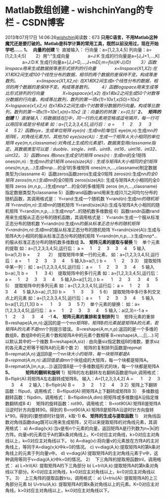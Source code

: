 # Matlab数组创建 - wishchinYang的专栏 - CSDN博客
2013年07月17日 14:06:26[wishchin](https://me.csdn.net/wishchin)阅读数：673
**只用C语言，不用Matlab这种魔咒还是要打破的。Matlab是科学计算的常用工具，既然以前没用过，现在开始学吧......**
**1、   向量的创建**
1）直接输入：
行向量：a=[1,2,3,4,5]
列向量：a=[1;2;3;4;5]
       2）用“:”生成向量
              a=J:K 生成的行向量是a=[J,J+1,…,K]
              a=J:D:K 生成行向量a=[J,J+D,…,J+m*D],m=fix((K-J)/D)
       3）函数linspace用来生成数据按等差形式排列的行向量
              x=linspace(X1,X2):在X1和X2间生成100个线性分布的数据，相邻的两个数据的差保持不变。构成等差数列。
              x=linspace(X1,X2,n): 在X1和X2间生成n个线性分布的数据，相邻的两个数据的差保持不变。构成等差数列。
       4）函数logspace用来生成等比形式排列的行向量
              X=logspace(x1,x2) 在x1和x2之间生成50个对数等分数据的行向量。构成等比数列，数列的第一项x(1)=10x1,x(50)=10x2
X=logspace(x1,x2,n) 在x1和x2之间生成n个对数等分数据的行向量。构成等比数列，数列的第一项x(1)=10x1,x(n)=10x2
注：向量的的转置：x=(0,5)’
**2、   矩阵的创建**
1）直接输入：将数据括在[]中，同一行的元素用空格或逗号隔开，每一行可以用回车或是分号结束
如：a=[1,2,3;3,4,5],运行后：
a =
     1     2     3
     3     4     5
2）函数eye，生成单位矩阵
eye(n) :生成n*n阶单位E
eye(m,n):生成m*n的矩阵E，对角线元素为1，其他为0
eye(size(A))：生成一个矩阵Ａ大小相同的单位矩阵
eye(m,n,classname):对角线上生成的元素是1，数据类型用classname指定。其数据类型可以是：duoble、single、int8、uint8、int16、uint16、int32、uint32。
3）函数ones 用ones生成全1的矩阵
ones(n) : 生成n*n的全1矩阵
ones(m,n) : 生成m*n的全1矩阵
ones(size(A)) : 生成与矩阵A大小相同的全1矩阵
ones(m,n,p,…)生成m*n*p*….的全1的多维矩阵
ones(m,n,…,classname)制定数据类型为classname
4）函数zeros函数zeros生成全0矩阵
zeros(n):生成n*n的全0矩阵
zeros(m,n:)生成m*n的全0矩阵
zeros(size(A)): 生成与矩阵A大小相同的全0矩阵
zeros (m,n,p,…)生成m*n*p*….的全0的多维矩阵
zeros (m,n,…,classname)指定数据类型为classname
5）函数rand函数rand用来生成[0,1]之间均匀分布的随机函数，其调用格式是：
Y=rand:生成一个随机数
Y=rand(n):生成n*n的随机矩阵
Y=rand(m,n):生成m*n的随机矩阵
Y=rand(size(A)):生成与矩阵A大小相同的随机矩阵
Y=rand(m,n,p,…):生成m*n*p*…的随机数多维数组
6）函数randn函数rand用来生成服从正态分布的随机函数，其调用格式是：
Y=randn:生成一个服从标准正态分布的随机数
Y=randn(n):生成n*n的服从标准正态分布的随机矩阵
Y=randn(m,n):生成m*n的服从标准正态分布的随机矩阵
Y=randn(size(A)):生成与矩阵A大小相同的服从标准正态分布的随机矩阵
Y=randn(m,n,p,…):生成m*n*p*…的服从标准正态分布的随机数多维数组
**3、  矩阵元素的提取与替换**
1）  单个元素的提取
如：a=[1,2,3;3,4,5],运行后：
a =
    1     2     3
    3     4     5
输入b=a(1,2)
b =
     2       
2）  提取矩阵中某一行的元素，
如：a=[1,2,3;3,4,5],运行后：
a =
    1     2     3
    3     4     5
输入b=a(1,:)
b =
     1     2     3
3）  提取矩阵中某一列：
如：a=[1,2,3;3,4,5],运行后：
a =
    1     2     3
    3     4     5
输入b=a(:,1)
b =
     1
     3
4）  提取矩阵中的多行元素
如：a=[1,2,3;3,4,5],运行后：
a =
    1     2     3
    3     4     5
输入b=a([1,2],:)
b =
     1     2     3
     3     4     5
5）  提取矩阵中的多列元素
如：a=[1,2,3;3,4,5],运行后：
a =
    1     2     3
    3     4     5
输入b=a(:,[1,3])
b =
     1     3
     3     5
6）  提取矩阵中多行多列交叉点上的元素
如：a=[1,2,3;3,4,5],运行后：
a =
    1     2     3
    3     4     5
输入b=a([1,2],[1,3])
b =
     1     3
     3     5
7）  单个元素的替换：
如：a=[1,2,3;3,4,5],运行后：
a =
    1     2     3
    3     4     5
输入：a(2,3)=-1
a =
     1     2     3
     3     4    -1
**4、  矩阵元素的重排和复制排列**
1）  矩阵元素的重排
B=reshape(A,m,n):返回的是一个m*n矩阵B，矩阵B的元素就是矩阵A的元素，若矩阵A的元素不是m*n个则提示错误。
B=reshape(A,m,n,p):返回的是一个多维的数组B，数组B中的元素个数和矩阵A中的元素个数相等
B=reshape(A,…,[],…):可以默认其中的一个维数
B=reshape(A,siz) : 由向量siz指定数组B的维数，要求siz的各元素之积等于矩阵A的元素个数
2）  矩阵的复制排列函数是repmat
B=repmat(A,n):返回B是一个n*n块大小的矩阵，每一块矩阵都是A
B=repmat(A,m,n):返回值是由m*n个块组成的大矩阵，每一个块都是矩阵A。
B=repmat(A,[m,n,p,…]):返回值B是一个多维数组形式的块，每一个块都是矩阵A
**5、             矩阵的翻转和旋转**
1）矩阵的左右翻转左右翻转函数是fliplr,调用格式：
B=fliplr(A):将矩阵A左右翻转成矩阵B。
输入：A=[1,2,3;3,4,2]
A =
     1     2     3
     3     4     2
输入：B=fliplr(A)
B =
     3     2     1
2
    4     3
2）矩阵上下翻转函数：flipud，调用格式：
B=flipud(A):把矩阵A上下翻转成矩阵B
3）  多维数组翻转函数：flipdim，调用格式：
B=flipdim(A,dim):把矩阵或多维数组A沿指定维数翻转成B
4）  矩阵的旋转函数：rot90，调用格式：
B=rot90(A):矩阵B是矩阵A沿逆时针方向旋转90。得到的
B=rot90(A,k):矩阵B是矩阵A沿逆时针方向旋转k*90。得到的(要想顺时针旋转，k取-1)
**6、 矩阵的生成与提取函数**
1）  对角线函数对角线函数diag既可以用来生成矩阵，又可以来提取矩阵的对角线元素，其调用格式：
a)
A=diag(v,k):当v是有n个元素的向量，返回矩阵A是行列数为n+|k|的方阵。向量v的元素位于A的第k条对角线上。K=0对应主对角线，k>0对应主对角线以上，k<0对应主对角线以下。
b)
A=diag(v):将向量v的元素放在方阵A的主对角线上，等同于A=diag(v,k)中k=0的情况。
c)
v=diag(A,k):提取矩阵A的第k条对角线上的元素于列向量v中。
d)
v=diag(A):提取矩阵A的主对角线元素于v中，这种调用等同于v=diag(A,k)中k=0的情况。
2）  下三角阵的提取用函数tril，调用格式：
a)
L=tril(A): 提取矩阵A的下三角部分
b)
L=tril(A,k):提取矩阵A的第k条对角线以下部分。K=0对应主对角线，k>0对应主对角线以上，k<0对应主对角线以下。
3）  上三角阵的提取函数triu，调用格式：
a)
U=triu(A): 提取矩阵A的上三角部分元素
b)
U=triu(A,k): 提取矩阵A的第k条对角线以上的元素。K=0对应主对角线，k>0对应主对角线以上，k<0对应主对角线以下。
            
